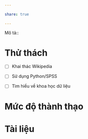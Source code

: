 ---  
share: true  
---  
Mô tả::  
# Thử thách  
- [ ] Khai thác Wikipedia  
- [ ] Sử dụng Python/SPSS  
- [ ] Tìm hiểu về khoa học dữ liệu  
# Mức độ thành thạo  
# Tài liệu